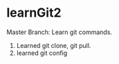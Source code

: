 # learnGit2
Master Branch: Learn git commands. 
1. Learned git clone, git pull. 
2. learned git config
